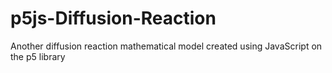 # p5js-Diffusion-Reaction
Another diffusion reaction mathematical model created using JavaScript on the p5 library
